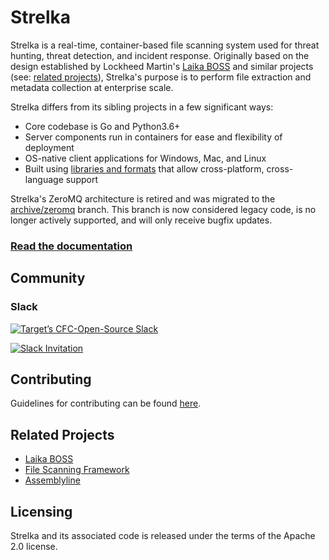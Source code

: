 # Strelka
Strelka is a real-time, container-based file scanning system used for threat hunting, threat detection, and incident response. Originally based on the design established by Lockheed Martin's [Laika BOSS](https://github.com/lmco/laikaboss) and similar projects (see: [related projects](#related-projects)), Strelka's purpose is to perform file extraction and metadata collection at enterprise scale.

Strelka differs from its sibling projects in a few significant ways:
* Core codebase is Go and Python3.6+
* Server components run in containers for ease and flexibility of deployment
* OS-native client applications for Windows, Mac, and Linux
* Built using [libraries and formats](#architecture) that allow cross-platform, cross-language support

Strelka's ZeroMQ architecture is retired and was migrated to the [archive/zeromq](https://github.com/target/strelka/tree/archive/zeromq) branch. This branch is now considered legacy code, is no longer actively supported, and will only receive bugfix updates.

### [Read the documentation](https://target.github.io/strelka/)

## Community
### Slack

[![Target’s CFC-Open-Source Slack](https://img.shields.io/badge/slack-Slack-green.svg?logo=slack)](https://cfc-open-source.slack.com/)

[![Slack Invitation](https://img.shields.io/badge/slack-Invite-green.svg?logo=slack)](https://join.slack.com/t/cfc-open-source/shared_invite/zt-e54crchh-a6x4iDy18D5lVwFKQoEeEQ)


## Contributing
Guidelines for contributing can be found [here](https://github.com/target/strelka/blob/master/CONTRIBUTING.md).

## Related Projects
* [Laika BOSS](https://github.com/lmco/laikaboss)
* [File Scanning Framework](https://github.com/EmersonElectricCo/fsf)
* [Assemblyline](https://bitbucket.org/cse-assemblyline/)

## Licensing
Strelka and its associated code is released under the terms of the Apache 2.0 license.

